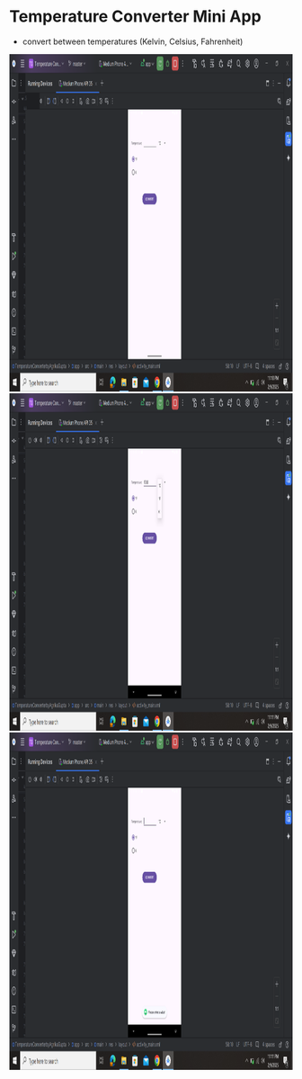 # Temperature Converter Mini App
- convert between temperatures (Kelvin, Celsius, Fahrenheit)

<img src="https://github.com/agrikatheprogrammer/TemperatureConverter/blob/main/image-5.png" width="800" height="600"/>
<img src="https://github.com/agrikatheprogrammer/TemperatureConverter/blob/main/image-6.png" width="800" height="600"/>
<img src="https://github.com/agrikatheprogrammer/TemperatureConverter/blob/main/image-906f1f89-4d3a-471d-bb9d-51bafe3ffea0.png" alt="Toast message displayed with no result due to user not entering any value" width="800" height="600"/>
